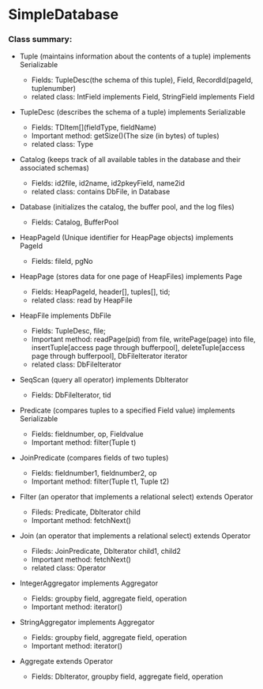 # SimpleDatabase

### Class summary:
- Tuple (maintains information about the contents of a tuple) implements Serializable
  - Fields: TupleDesc(the schema of this tuple), Field[](data), RecordId(pageId, tuplenumber)
  - related class: IntField implements Field, StringField implements Field

- TupleDesc (describes the schema of a tuple) implements Serializable
  - Fields: TDItem[](fieldType, fieldName)
  - Important method: getSize()(The size (in bytes) of tuples)
  - related class: Type

- Catalog (keeps track of all available tables in the database and their associated schemas)
  - Fields: id2file, id2name, id2pkeyField, name2id
  - related class: contains DbFile, in Database
  
- Database (initializes the catalog, the buffer pool, and the log files)
  - Fields: Catalog, BufferPool

- HeapPageId (Unique identifier for HeapPage objects) implements PageId
  - Fields: fileId, pgNo
  
- HeapPage (stores data for one page of HeapFiles) implements Page
  - Fields: HeapPageId, header[], tuples[], tid;
  - related class: read by HeapFile

- HeapFile implements DbFile
  - Fields: TupleDesc, file;
  - Important method: readPage(pid) from file, writePage(page) into file, insertTuple[access page through bufferpool], deleteTuple[access page through bufferpool], DbFileIterator iterator
  - related class: DbFileIterator

- SeqScan (query all operator) implements DbIterator
  - Fields: DbFileIterator, tid 

- Predicate (compares tuples to a specified Field value) implements Serializable
  - Fields: fieldnumber, op, Fieldvalue
  - Important method: filter(Tuple t)
  
- JoinPredicate (compares fields of two tuples)
  - Fields: fieldnumber1, fieldnumber2, op
  - Important method: filter(Tuple t1, Tuple t2)
  
- Filter (an operator that implements a relational select) extends Operator
  - Fileds: Predicate, DbIterator child
  - Important method: fetchNext()
  
- Join (an operator that implements a relational select) extends Operator
  - Fileds: JoinPredicate, DbIterator child1, child2
  - Important method: fetchNext()
  - related class: Operator

- IntegerAggregator implements Aggregator
  - Fields: groupby field, aggregate field, operation
  - Important method: iterator()
  
- StringAggregator implements Aggregator
  - Fields: groupby field, aggregate field, operation
  - Important method: iterator()
  
- Aggregate extends Operator
  - Fields: DbIterator, groupby field, aggregate field, operation
